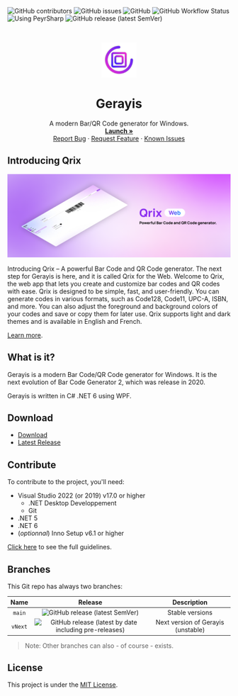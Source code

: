 ![GitHub contributors](https://img.shields.io/github/contributors/Leo-Corporation/Gerayis)
![GitHub issues](https://img.shields.io/github/issues/Leo-Corporation/Gerayis)
![GitHub](https://img.shields.io/github/license/Leo-Corporation/Gerayis)
![GitHub Workflow Status](https://img.shields.io/github/actions/workflow/status/Leo-Corporation/Gerayis/dotnet-desktop.yml?branch=main)
![Using PeyrSharp](https://img.shields.io/badge/using-PeyrSharp-DD00FF?logo=nuget)
![GitHub release (latest SemVer)](https://img.shields.io/github/v/release/Leo-Corporation/Gerayis)

<br />
<p align="center">
  <a href="https://github.com/Leo-Corporation/Gerayis">
    <img src=".github/images/logo.png" alt="Logo" width="80" height="80">
  </a>

  <h1 align="center">Gerayis</h3>

  <p align="center">
    A modern Bar/QR Code generator for Windows.
    <br />
    <a href="https://qrix.leocorporation.dev/"><strong>Launch »</strong></a>
    <br />
    <a href="https://github.com/Leo-Corporation/Gerayis/issues/new?assignees=&labels=bug&template=bug-report.yml&title=%5BBug%5D+">Report Bug</a>
    ·
    <a href="https://github.com/Leo-Corporation/Gerayis/issues/new?assignees=&labels=enhancement&template=feature-request.yml&title=%5BEnhancement%5D+">Request Feature</a>
    ·
    <a href="https://github.com/Leo-Corporation/Gerayis/issues?q=is%3Aopen+is%3Aissue+label%3Abug">Known Issues</a>

  </p>
</p>

## Introducing Qrix

![Banner](https://raw.githubusercontent.com/Leo-Corporation/LeoCorp-Docs/master/Images/Qrix%20Banner.png)

Introducing Qrix – A powerful Bar Code and QR Code generator. The next step for Gerayis is here, and it is called Qrix for the Web.
Welcome to Qrix, the web app that lets you create and customize bar codes and QR codes with ease. Qrix is designed to be simple, fast, and user-friendly. You can generate codes in various formats, such as Code128, Code11, UPC-A, ISBN, and more. You can also adjust the foreground and background colors of your codes and save or copy them for later use. Qrix supports light and dark themes and is available in English and French.

[Learn more](https://blog.leocorporation.dev/2023/07/introducing-qrix-a-powerful-bar-code-and-qr-code-generator/).

## What is it?

Gerayis is a modern Bar Code/QR Code generator for Windows. It is the next evolution of Bar Code Generator 2, which was release in 2020.

Gerayis is written in C# .NET 6 using WPF.

## Download

- [Download](https://tinyurl.com/DownloadGerayis)
- [Latest Release](https://github.com/Leo-Corporation/Gerayis/releases)

## Contribute

To contribute to the project, you'll need:

- Visual Studio 2022 (or 2019) v17.0 or higher
  - .NET Desktop Developpement
  - Git
- .NET 5
- .NET 6
- (_optionnal_) Inno Setup v6.1 or higher

[Click here](https://github.com/Leo-Corporation/Gerayis/blob/main/CONTRIBUTING.md) to see the full guidelines.

## Branches

This Git repo has always two branches:

|  Name   |                                                                    Release                                                                     |            Description             |
| :-----: | :--------------------------------------------------------------------------------------------------------------------------------------------: | :--------------------------------: |
| `main`  |                       ![GitHub release (latest SemVer)](https://img.shields.io/github/v/release/Leo-Corporation/Gerayis)                       |          Stable versions           |
| `vNext` | ![GitHub release (latest by date including pre-releases)](https://img.shields.io/github/v/release/Leo-Corporation/Gerayis?include_prereleases) | Next version of Gerayis (unstable) |

> Note: Other branches can also - of course - exists.

## License

This project is under the [MIT License](https://github.com/Leo-Corporation/Gerayis/blob/main/LICENSE).
